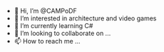 - 👋 Hi, I’m @CAMPoDF
- 👀 I’m interested in architecture and video games
- 🌱 I’m currently learning C#
- 💞️ I’m looking to collaborate on ...
- 📫 How to reach me ...

<!---
CAMPoDF/CAMPoDF is a ✨ special ✨ repository because its `README.md` (this file) appears on your GitHub profile.
You can click the Preview link to take a look at your changes.
--->

